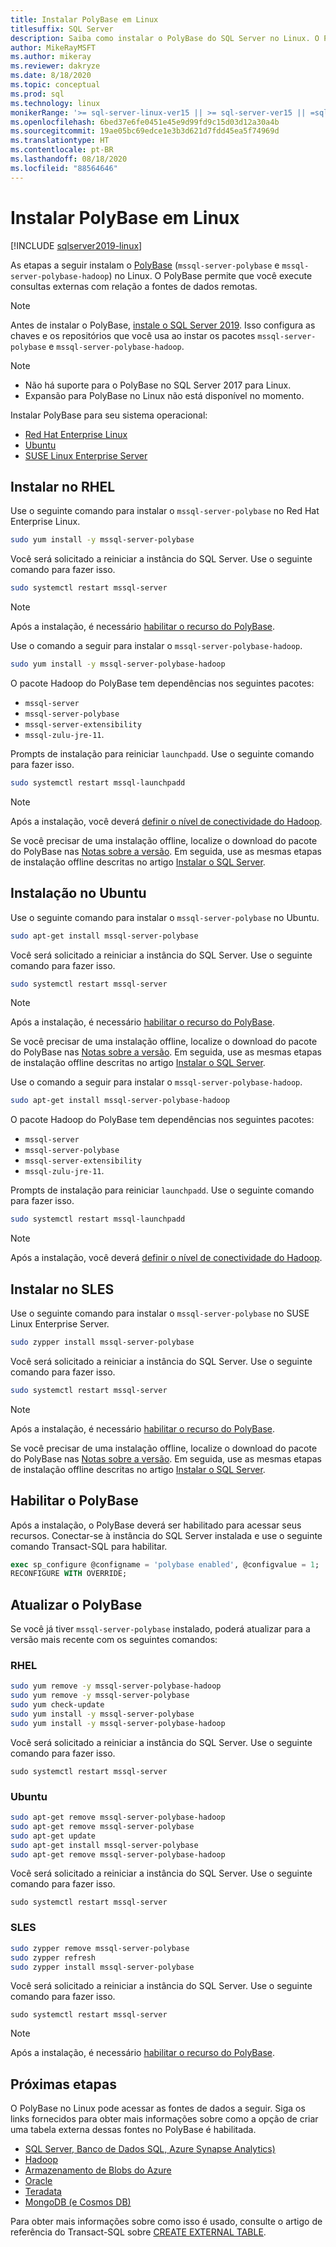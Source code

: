 ```yaml
---
title: Instalar PolyBase em Linux
titlesuffix: SQL Server
description: Saiba como instalar o PolyBase do SQL Server no Linux. O PolyBase permite que você execute consultas externas com relação a fontes de dados remotas.
author: MikeRayMSFT
ms.author: mikeray
ms.reviewer: dakryze
ms.date: 8/18/2020
ms.topic: conceptual
ms.prod: sql
ms.technology: linux
monikerRange: '>= sql-server-linux-ver15 || >= sql-server-ver15 || =sqlallproducts-allversions'
ms.openlocfilehash: 6bed37e6fe0451e45e9d99fd9c15d03d12a30a4b
ms.sourcegitcommit: 19ae05bc69edce1e3b3d621d7fdd45ea5f74969d
ms.translationtype: HT
ms.contentlocale: pt-BR
ms.lasthandoff: 08/18/2020
ms.locfileid: "88564646"
---
```

# <a name="install-polybase-on-linux"></a>Instalar PolyBase em Linux

[!INCLUDE [sqlserver2019-linux](../../includes/applies-to-version/sqlserver2019-linux.md)]

As etapas a seguir instalam o [PolyBase](../../relational-databases/polybase/polybase-guide.md) (`mssql-server-polybase` e `mssql-server-polybase-hadoop`) no Linux. O PolyBase permite que você execute consultas externas com relação a fontes de dados remotas.

>[!NOTE]
> Antes de instalar o PolyBase, [instale o SQL Server 2019](../../linux/sql-server-linux-setup.md#platforms). Isso configura as chaves e os repositórios que você usa ao instar os pacotes `mssql-server-polybase` e `mssql-server-polybase-hadoop`.

>[!NOTE]
>
> - Não há suporte para o PolyBase no SQL Server 2017 para Linux.
> - Expansão para PolyBase no Linux não está disponível no momento.

Instalar PolyBase para seu sistema operacional:

- [Red Hat Enterprise Linux](#RHEL)
- [Ubuntu](#ubuntu)
- [SUSE Linux Enterprise Server](#SLES)

## <a name="install-on-rhel"></a><a name="RHEL"></a>Instalar no RHEL

Use o seguinte comando para instalar o `mssql-server-polybase` no Red Hat Enterprise Linux. 

```bash
sudo yum install -y mssql-server-polybase
```

Você será solicitado a reiniciar a instância do SQL Server. Use o seguinte comando para fazer isso.

```bash
sudo systemctl restart mssql-server
```

>[!NOTE]
>Após a instalação, é necessário [habilitar o recurso do PolyBase](#enable).

Use o comando a seguir para instalar o `mssql-server-polybase-hadoop`. 

```bash
sudo yum install -y mssql-server-polybase-hadoop
```

O pacote Hadoop do PolyBase tem dependências nos seguintes pacotes:
- `mssql-server`
- `mssql-server-polybase`
- `mssql-server-extensibility`
- `mssql-zulu-jre-11`. 

Prompts de instalação para reiniciar `launchpadd`. Use o seguinte comando para fazer isso.

```bash
sudo systemctl restart mssql-launchpadd
```

>[!NOTE]
>Após a instalação, você deverá [definir o nível de conectividade do Hadoop](../../database-engine/configure-windows/polybase-connectivity-configuration-transact-sql.md#c-set-hadoop-connectivity).

Se você precisar de uma instalação offline, localize o download do pacote do PolyBase nas [Notas sobre a versão](../../linux/sql-server-linux-release-notes.md). Em seguida, use as mesmas etapas de instalação offline descritas no artigo [Instalar o SQL Server](../../linux/sql-server-linux-setup.md#offline).

## <a name="install-on-ubuntu"></a><a name="ubuntu"></a>Instalação no Ubuntu

Use o seguinte comando para instalar o `mssql-server-polybase` no Ubuntu. 

```bash
sudo apt-get install mssql-server-polybase
```

Você será solicitado a reiniciar a instância do SQL Server. Use o seguinte comando para fazer isso.

```bash
sudo systemctl restart mssql-server
```

>[!NOTE]
>Após a instalação, é necessário [habilitar o recurso do PolyBase](#enable).

Se você precisar de uma instalação offline, localize o download do pacote do PolyBase nas [Notas sobre a versão](../../linux/sql-server-linux-release-notes.md). Em seguida, use as mesmas etapas de instalação offline descritas no artigo [Instalar o SQL Server](../../linux/sql-server-linux-setup.md#offline).

Use o comando a seguir para instalar o `mssql-server-polybase-hadoop`. 

```bash
sudo apt-get install mssql-server-polybase-hadoop
```

O pacote Hadoop do PolyBase tem dependências nos seguintes pacotes:
- `mssql-server`
- `mssql-server-polybase`
- `mssql-server-extensibility`
- `mssql-zulu-jre-11`. 

Prompts de instalação para reiniciar `launchpadd`. Use o seguinte comando para fazer isso.

```bash
sudo systemctl restart mssql-launchpadd
```

>[!NOTE]
>Após a instalação, você deverá [definir o nível de conectividade do Hadoop](../../relational-databases/polybase/polybase-configure-hadoop.md#configure-hadoop-connectivity).

## <a name="install-on-sles"></a><a name="SLES"></a>Instalar no SLES

Use o seguinte comando para instalar o `mssql-server-polybase` no SUSE Linux Enterprise Server. 

```bash
sudo zypper install mssql-server-polybase
```

Você será solicitado a reiniciar a instância do SQL Server. Use o seguinte comando para fazer isso.

```bash
sudo systemctl restart mssql-server
```

>[!NOTE]
>Após a instalação, é necessário [habilitar o recurso do PolyBase](#enable).

Se você precisar de uma instalação offline, localize o download do pacote do PolyBase nas [Notas sobre a versão](../../linux/sql-server-linux-release-notes.md). Em seguida, use as mesmas etapas de instalação offline descritas no artigo [Instalar o SQL Server](../../linux/sql-server-linux-setup.md#offline).


## <a name="enable-polybase"></a><a name="enable"></a> Habilitar o PolyBase

Após a instalação, o PolyBase deverá ser habilitado para acessar seus recursos. Conectar-se à instância do SQL Server instalada e use o seguinte comando Transact-SQL para habilitar.

```sql
exec sp_configure @configname = 'polybase enabled', @configvalue = 1;
RECONFIGURE WITH OVERRIDE;
```

## <a name="update-polybase"></a>Atualizar o PolyBase

Se você já tiver `mssql-server-polybase` instalado, poderá atualizar para a versão mais recente com os seguintes comandos:

### <a name="rhel"></a>RHEL

```bash
sudo yum remove -y mssql-server-polybase-hadoop
sudo yum remove -y mssql-server-polybase
sudo yum check-update
sudo yum install -y mssql-server-polybase
sudo yum install -y mssql-server-polybase-hadoop
```

Você será solicitado a reiniciar a instância do SQL Server. Use o seguinte comando para fazer isso.

```
sudo systemctl restart mssql-server
```

### <a name="ubuntu"></a>Ubuntu

```bash
sudo apt-get remove mssql-server-polybase-hadoop
sudo apt-get remove mssql-server-polybase
sudo apt-get update 
sudo apt-get install mssql-server-polybase
sudo apt-get remove mssql-server-polybase-hadoop
```

Você será solicitado a reiniciar a instância do SQL Server. Use o seguinte comando para fazer isso.

```
sudo systemctl restart mssql-server
```

### <a name="sles"></a>SLES

```bash
sudo zypper remove mssql-server-polybase
sudo zypper refresh
sudo zypper install mssql-server-polybase
```

Você será solicitado a reiniciar a instância do SQL Server. Use o seguinte comando para fazer isso.

```
sudo systemctl restart mssql-server
```

>[!NOTE]
>Após a instalação, é necessário [habilitar o recurso do PolyBase](#enable).

## <a name="next-steps"></a>Próximas etapas

O PolyBase no Linux pode acessar as fontes de dados a seguir. Siga os links fornecidos para obter mais informações sobre como a opção de criar uma tabela externa dessas fontes no PolyBase é habilitada. 

- [SQL Server, Banco de Dados SQL, Azure Synapse Analytics)](../../relational-databases/polybase/polybase-configure-sql-server.md)
- [Hadoop](../../relational-databases/polybase/polybase-configure-hadoop.md)
- [Armazenamento de Blobs do Azure](../../relational-databases/polybase/polybase-configure-azure-blob-storage.md)
- [Oracle](../../relational-databases/polybase/polybase-configure-oracle.md)
- [Teradata](../../relational-databases/polybase/polybase-configure-teradata.md)
- [MongoDB (e Cosmos DB)](../../relational-databases/polybase/polybase-configure-mongodb.md)

Para obter mais informações sobre como isso é usado, consulte o artigo de referência do Transact-SQL sobre [CREATE EXTERNAL TABLE](../../t-sql/statements/create-external-table-transact-sql.md).
